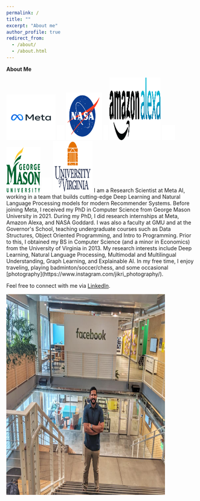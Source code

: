```yaml
---
permalink: /
title: ""
excerpt: "About me"
author_profile: true
redirect_from: 
  - /about/
  - /about.html
---
```


**About Me**

<img src='/images/meta_gif.gif' width="130" height="120">
<img src='/images/BLANK_ICON.png' width="20" height="40">
<img src='/images/nasa_logo.png' width="95" height="125">
<img src='/images/BLANK_ICON.png' width="12" height="40">
<img src='/images/alexa_icon2.png' width="135" height="165">
<img src='/images/BLANK_ICON.png' width="35" height="40">
<img src='/images/gmu_icon.png' width="90" height="120">
<img src='/images/BLANK_ICON.png' width="25" height="40"> 
<img src='/images/uva_logo.png' width="105" height="135"> 
I am a Research Scientist at Meta AI, working in a team that builds cutting-edge Deep Learning and Natural Language Processing models for modern Recommender Systems. Before joining Meta, I received my PhD in Computer Science from George Mason University in 2021. During my PhD, I did research internships at Meta, Amazon Alexa, and NASA Goddard. I was also a faculty at GMU and at the Governor's School, teaching undergraduate courses such as Data Structures, Object Oriented Programming, and Intro to Programming. Prior to this, I obtained my BS in Computer Science (and a minor in Economics) from the University of Virginia in 2013. My research interests include Deep Learning, Natural Language Processing, Multimodal and Multilingual Understanding, Graph Learning, and Explainable AI. In my free time, I enjoy traveling, playing badminton/soccer/chess, and some occasional [photography](https://www.instagram.com/jikri_photography/). 


Feel free to connect with me via [LinkedIn](https://www.linkedin.com/in/jitinkrishnan).

<img src='/images/fb_jitin.jpg' width="420" height="530">
